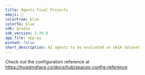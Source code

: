```yaml
---
title: Agents Final Projects
emoji: 🦀
colorFrom: blue
colorTo: blue
sdk: gradio
sdk_version: 5.29.0
app_file: app.py
pinned: false
short_description: AI agents to be evaluated on GAIA dataset
---
```


Check out the configuration reference at https://huggingface.co/docs/hub/spaces-config-reference
